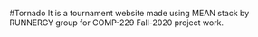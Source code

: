 #Tornado
It is a tournament website made using MEAN stack by RUNNERGY group for COMP-229 Fall-2020 project work.
